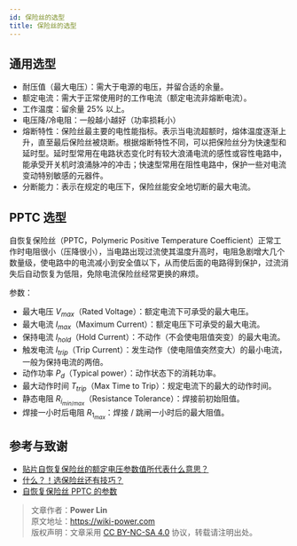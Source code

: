 ```yaml
---
id: 保险丝的选型
title: 保险丝的选型
---
```


## 通用选型

- 耐压值（最大电压）：需大于电源的电压，并留合适的余量。
- 额定电流：需大于正常使用时的工作电流（额定电流非熔断电流）。
- 工作温度：留余量 25% 以上。
- 电压降/冷电阻：一般越小越好（功率损耗小）
- 熔断特性：保险丝最主要的电性能指标。表示当电流超额时，熔体温度逐渐上升，直至最后保险丝被烧断。根据熔断特性不同，可以把保险丝分为快速型和延时型。延时型常用在电路状态变化时有较大浪涌电流的感性或容性电路中，能承受开关机时浪涌脉冲的冲击；快速型常用在阻性电路中，保护一些对电流变动特别敏感的元器件。
- 分断能力：表示在规定的电压下，保险丝能安全地切断的最大电流。

## PPTC 选型

自恢复保险丝（PPTC，Polymeric Positive Temperature Coefficient）正常工作时电阻很小（压降很小），当电路出现过流使其温度升高时，电阻急剧增大几个数量级，使电路中的电流减小到安全值以下，从而使后面的电路得到保护，过流消失后自动恢复为低阻，免除电流保险丝经常更换的麻烦。

参数：

- 最大电压 $V_{max}$（Rated Voltage）：额定电流下可承受的最大电压。
- 最大电流 $I_{max}$（Maximum Current）：额定电压下可承受的最大电流。
- 保持电流 $I_{hold}$（Hold Current）：不动作（不会使电阻值突变）的最大电流。
- 触发电流 $I_{trip}$（Trip Current）：发生动作（使电阻值突然变大）的最小电流，一般为保持电流的两倍。
- 动作功率 $P_d$（Typical power）：动作状态下的消耗功率。
- 最大动作时间 $T_{trip}$（Max Time to Trip）：规定电流下的最大的动作时间。
- 静态电阻 $R_{i_{min/max}}$（Resistance Tolerance）：焊接前初始阻值。
- 焊接一小时后电阻 $R_{1_{max}}$：焊接 / 跳闸一小时后的最大阻值。

## 参考与致谢

- [贴片自恢复保险丝的额定电压参数值所代表什么意思？](http://www.tergy.com/297/933.html)
- [什么？！选保险丝还有技巧？](https://mp.weixin.qq.com/s/uJp8fnafHpVfJFnVWkfAWg)
- [自恢复保险丝 PPTC 的参数](https://semiware.com/pptc/pptc03.html)

> 文章作者：**Power Lin**  
> 原文地址：<https://wiki-power.com>  
> 版权声明：文章采用 [CC BY-NC-SA 4.0](https://creativecommons.org/licenses/by/4.0/deed.zh) 协议，转载请注明出处。

